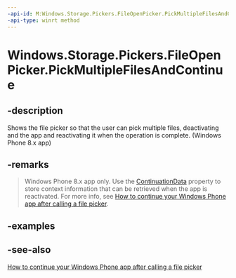 ```yaml
---
-api-id: M:Windows.Storage.Pickers.FileOpenPicker.PickMultipleFilesAndContinue
-api-type: winrt method
---
```


<!-- Method syntax
public void PickMultipleFilesAndContinue()
-->

# Windows.Storage.Pickers.FileOpenPicker.PickMultipleFilesAndContinue

## -description
Shows the file picker so that the user can pick multiple files, deactivating and the app and reactivating it when the operation is complete. (Windows Phone 8.x app)

## -remarks
> Windows Phone 8.x app only. Use the [ContinuationData](fileopenpicker_continuationdata.md) property to store context information that can be retrieved when the app is reactivated. For more info, see [How to continue your Windows Phone app after calling a file picker](http://msdn.microsoft.com/library/465bbb7a-9ed1-4b57-b60f-e5c6e7cd1470).

## -examples

## -see-also
[How to continue your Windows Phone app after calling a file picker](http://msdn.microsoft.com/library/465bbb7a-9ed1-4b57-b60f-e5c6e7cd1470)